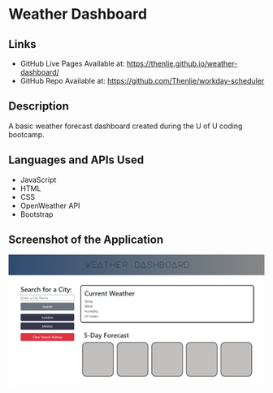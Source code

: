 # Weather Dashboard

## Links

* GitHub Live Pages Available at: https://thenlie.github.io/weather-dashboard/
* GitHub Repo Available at: https://github.com/Thenlie/workday-scheduler

## Description

A basic weather forecast dashboard created during the U of U coding bootcamp. 

## Languages and APIs Used

* JavaScript
* HTML
* CSS
* OpenWeather API
* Bootstrap

## Screenshot of the Application

![Screenshot of weather dashboard application](https://github.com/Thenlie/weather-dashboard/blob/main/assets/images/screenshot.PNG)